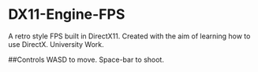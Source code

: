 # DX11-Engine-FPS
A retro style FPS built in DirectX11. Created with the aim of learning how to use DirectX. University Work.

##Controls
WASD to move. Space-bar to shoot.

